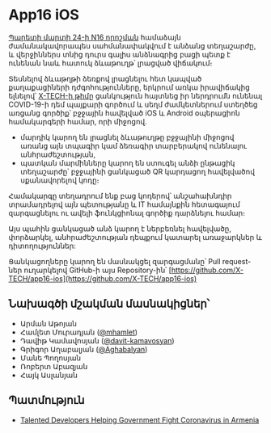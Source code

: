 # App16 iOS

[Պարետի մարտի 24-ի N16 որոշման](https://www.gov.am/files/docs/3969.pdf) համաձայն ժամանակավորապես սահմանափակվում է անձանց տեղաշարժը, և վերջիններս տնից դուրս գալիս անձնագրից բացի պետք է ունենան նաև հատուկ ձևաթուղթ՝ լրացված վիճակում։

Տեսնելով ձևաթղթի ձեռքով լրացնելու հետ կապված քաղաքացիների դժգոհությունները, երկրում առկա իրավիճակից ելնելով՝ [X-TECH-ի թիմը](https://x-tech.am) ցանկություն հայտնեց իր ներդրումն ունենալ COVID-19-ի դեմ պայքարի գործում և սեղմ ժամկետներում ստեղծեց առցանց գործիք՝ բջջային հավելված iOS և Android օպերացիոն համակարգերի համար, որի միջոցով.

* մարդիկ կարող են լրացնել ձևաթուղթը բջջայինի միջոցով առանց այն տպագիր կամ ձեռագիր տարբերակով ունենալու անհրաժեշտության,
* պատկան մարմինները կարող են ստուգել անձի ընթացիկ տեղաշարժը՝ բջջայինի ցանկացած QR կարդացող հավելվածով սքանավորելով կոդը։

Համակարգը տեղադրում ենք բաց կոդերով՝ անշահախնդիր տրամադրելով այն պետությանը և IT համայնքին հետագայում զարգացնելու ու ավելի ֆունկցիոնալ գործիք դարձնելու համար։

Այս պահին ցանկացած անձ կարող է ներբեռնել հավելվածը, փորձարկել, անհրաժեշտության դեպքում կատարել առաջարկներ և դիտողություններ:

Ցանկացողները կարող են մասնակցել զարգացմանը՝ Pull request-ներ ուղարկելով GitHub-ի այս Repository-ին՝ [https://github.com/X-TECH/app16-ios](https://github.com/X-TECH/app16-ios)

## Նախագծի մշակման մասնակիցներ՝

* Արման Աթոյան
* Համլետ Մուրադյան ([@mhamlet](https://github.com/mhamlet))
* Դավիթ Կամավոսյան ([@davit-kamavosyan](https://github.com/davit-kamavosyan))
* Գրիգոր Աղաբալյան ([@Aghabalyan](https://github.com/Aghabalyan))
* Մանե Պողոսյան
* Ռոբերտ Աբազյան
* Հայկ Ասլանյան

## Պատմություն

* [Talented Developers Helping Government Fight Coronavirus in Armenia](https://medium.com/@m_hamlet/talented-developers-helping-government-fight-coronavirus-in-armenia-1fa6684c492a)
